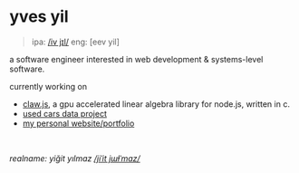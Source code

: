 <!--
**yvesyil/yvesyil** is a ✨ _special_ ✨ repository because its `README.md` (this file) appears on your GitHub profile.

Here are some ideas to get you started:

- 🔭 I’m currently working on ...
- 🌱 I’m currently learning ...
- 👯 I’m looking to collaborate on ...
- 🤔 I’m looking for help with ...
- 💬 Ask me about ...
- 📫 How to reach me: ...
- 😄 Pronouns: ...
- ⚡ Fun fact: ...
-->

# yves yil
> ipa: [/iv jɪl/](http://ipa-reader.xyz/?text=iv%20j%C9%AAl)
> eng: [eev yil]

a software engineer interested in web development & systems-level software.

currently working on
- [claw.js](https://github.com/tussoftwaredesign/claw-js), a gpu accelerated linear algebra library for node.js, written in c.
- [used cars data project](https://github.com/yvesyil/car-data-project)
- [my personal website/portfolio](https://github.com/yvesyil/yvesyil.github.io)

<br>

_realname: yiğit yılmaz [/jiˈit jɯɫˈmaz/](http://ipa-reader.xyz/?text=ji%CB%88it%20j%C9%AF%C9%AB%CB%88maz&voice=Filiz)_
<!--

experienced with
- web development (fullstack)
- gpu apis (opengl, webgl, opencl)

main languages
- typescript/javascript
- python3
- c99

currently learning
- 
-->
